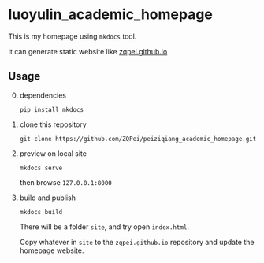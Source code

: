 # luoyulin_academic_homepage

This is my homepage using `mkdocs` tool.

It can generate static website like [zqpei.github.io](https://zqpei.github.io)


## Usage
0. dependencies

    `pip install mkdocs`

1. clone this repository
    
    `git clone https://github.com/ZQPei/peiziqiang_academic_homepage.git`

2. preview on local site

    `mkdocs serve`

    then browse `127.0.0.1:8000`

3. build and publish

    `mkdocs build`

    There will be a folder `site`, and try open `index.html`.

    Copy whatever in `site` to the `zqpei.github.io` repository and update the homepage website.
